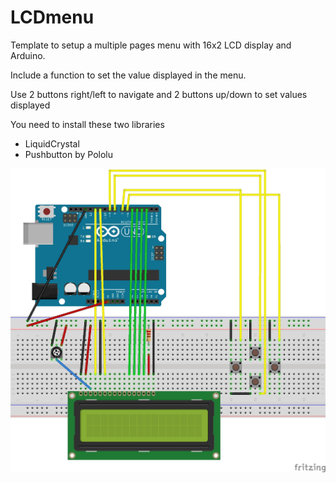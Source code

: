 # LCDmenu
Template to setup a multiple pages menu with 16x2 LCD display and Arduino.

Include a function to set the value displayed in the menu.

Use 2 buttons right/left to navigate
and 2 buttons up/down to set values displayed

You need to install these two libraries
- LiquidCrystal
- Pushbutton by Pololu

![image](/images/LCDmenu_Setup_bb.jpg)
